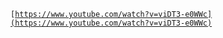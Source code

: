 <code>[https://www.youtube.com/watch?v=viDT3-e0WWc](https://www.youtube.com/watch?v=viDT3-e0WWc)</code>
